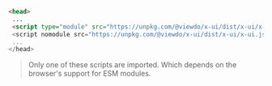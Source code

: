 ```html
<head>
 ...
 <script type="module" src="https://unpkg.com/@viewdo/x-ui/dist/x-ui/x-ui.esm.js">
 <script nomodule src="https://unpkg.com/@viewdo/x-ui/dist/x-ui/x-ui.js">
 ...
</head>
```

> Only one of these scripts are imported. Which depends on the browser's support for ESM modules.
